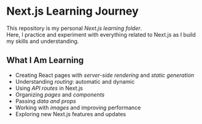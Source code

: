 # Next.js Learning Journey

This repository is my personal *Next.js learning folder*.  
Here, I practice and experiment with everything related to Next.js as I build my skills and understanding.

## What I Am Learning

- Creating React pages with *server-side rendering* and *static generation*
- Understanding *routing*: automatic and dynamic
- Using *API routes* in Next.js
- Organizing *pages* and *components*
- Passing *data and props*
- Working with *images* and improving performance
- Exploring new Next.js features and updates
